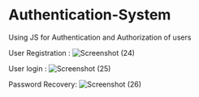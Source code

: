 # Authentication-System
Using JS for Authentication and Authorization of users


User Registration :
![Screenshot (24)](https://user-images.githubusercontent.com/106738874/187418023-8bc9c94c-3868-416e-a6f2-a4ded0d7a282.png)


User login :
![Screenshot (25)](https://user-images.githubusercontent.com/106738874/187418096-aaf79ce5-02f9-41a9-8fa2-ca46349a7904.png)

Password Recovery:
![Screenshot (26)](https://user-images.githubusercontent.com/106738874/187418155-5d1b5ae6-e776-41cd-a26c-5b1c39b47be9.png)
